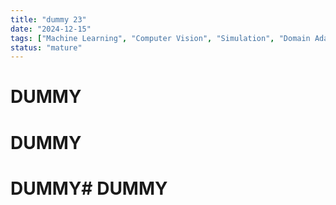 ```yaml
---
title: "dummy 23"
date: "2024-12-15"
tags: ["Machine Learning", "Computer Vision", "Simulation", "Domain Adaptation"]
status: "mature"
---
```


# DUMMY
# DUMMY
# DUMMY# DUMMY